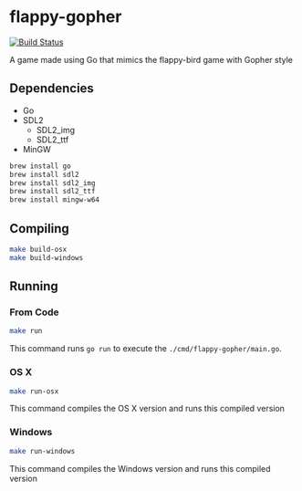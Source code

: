 # flappy-gopher

[![Build Status](https://img.shields.io/travis/tclemos/flappy-gopher/master.svg?style=flat-square)](https://travis-ci.org/tclemos/flappy-gopher)

A game made using Go that mimics the flappy-bird game with Gopher style

## Dependencies

- Go
- SDL2
  - SDL2_img
  - SDL2_ttf
- MinGW

``` bash
brew install go
brew install sdl2
brew install sdl2_img
brew install sdl2_ttf
brew install mingw-w64
```

## Compiling

``` bash
make build-osx
make build-windows
```

## Running

### From Code

``` bash
make run
```
This command runs `go run` to execute the `./cmd/flappy-gopher/main.go`.

### OS X

``` bash
make run-osx
```

This command compiles the OS X version and runs this compiled version

### Windows

``` bash
make run-windows
```

This command compiles the Windows version and runs this compiled version
